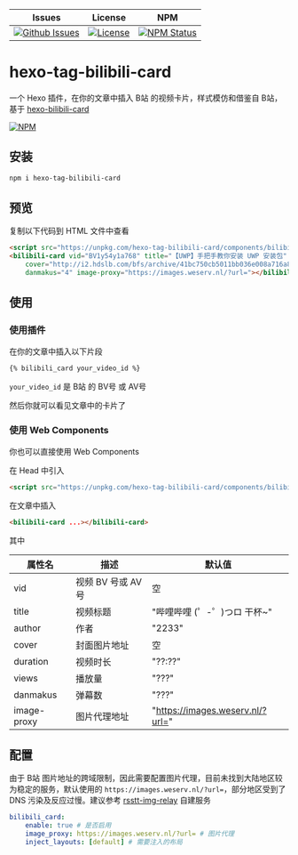 | Issues | License |  NPM  |
|--------|---------|-------|
[![Github Issues](https://img.shields.io/github/issues/wherewhere/hexo-tag-bilibili-card)](https://github.com/wherewhere/hexo-tag-bilibili-card/issues)|[![License](https://img.shields.io/github/license/wherewhere/hexo-tag-bilibili-card)](https://github.com/wherewhere/hexo-tag-bilibili-card/blob/main/LICENSE)|[![NPM Status](https://img.shields.io/npm/dt/hexo-tag-bilibili-card.svg?style=flat)](https://www.npmjs.com/package/hexo-tag-bilibili-card)

# hexo-tag-bilibili-card

一个 Hexo 插件，在你的文章中插入 B站 的视频卡片，样式模仿和借鉴自 B站，基于 [hexo-bilibili-card](https://github.com/MaxChang3/hexo-bilibili-card)

[![NPM](https://nodei.co/npm/hexo-tag-bilibili-card.png)](https://www.npmjs.com/package/hexo-tag-bilibili-card)

## 安装

```sh
npm i hexo-tag-bilibili-card
```

## 预览

复制以下代码到 HTML 文件中查看

```html
<script src="https://unpkg.com/hexo-tag-bilibili-card/components/bilibili-card/bilibili-card.js"></script>
<bilibili-card vid="BV1y54y1a768" title="【UWP】手把手教你安装 UWP 安装包" author="where-where"
    cover="http://i2.hdslb.com/bfs/archive/41bc750cb5011bb036e008a716a89158c7eb7bb5.jpg" duration="05:21" views="2.2万"
    danmakus="4" image-proxy="https://images.weserv.nl/?url="></bilibili-card>
```

## 使用

### 使用插件

在你的文章中插入以下片段

```md
{% bilibili_card your_video_id %}
```

`your_video_id` 是 B站 的 BV号 或 AV号

然后你就可以看见文章中的卡片了

### 使用 Web Components

你也可以直接使用 Web Components

在 Head 中引入

```html
<script src="https://unpkg.com/hexo-tag-bilibili-card/components/bilibili-card/bilibili-card.js"></script>
```

在文章中插入

```html
<bilibili-card ...></bilibili-card>
```

其中

| 属性名 | 描述 | 默认值 |
|-------|------|-------|
| vid | 视频 BV 号或 AV 号 | 空 |
| title | 视频标题 | "哔哩哔哩 (゜-゜)つロ 干杯~" |
| author | 作者 | "2233" |
| cover | 封面图片地址 | 空 |
| duration | 视频时长 | "??:??" |
| views | 播放量 | "???" |
| danmakus | 弹幕数 | "???" |
| image-proxy | 图片代理地址 | "https://images.weserv.nl/?url=" |

## 配置

由于 B站 图片地址的跨域限制，因此需要配置图片代理，目前未找到大陆地区较为稳定的服务，默认使用的 `https://images.weserv.nl/?url=`，部分地区受到了 DNS 污染及反应过慢。建议参考 [rsstt-img-relay](https://github.com/Rongronggg9/rsstt-img-relay) 自建服务

```yaml
bilibili_card:
    enable: true # 是否启用
    image_proxy: https://images.weserv.nl/?url= # 图片代理
    inject_layouts: [default] # 需要注入的布局
```
